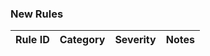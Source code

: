 ### New Rules

Rule ID  | Category | Severity | Notes
---------|----------|----------|--------------------


